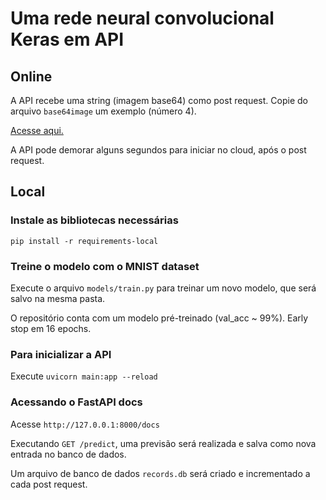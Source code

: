 # Uma rede neural convolucional Keras em API

## Online

A API recebe uma string (imagem base64) como post request. Copie do arquivo `base64image` um exemplo (número 4).

[Acesse aqui.](https://keras-mnist-roit.herokuapp.com/docs)

A API pode demorar alguns segundos para iniciar no cloud, após o post request.

## Local

### Instale as bibliotecas necessárias

`pip install -r requirements-local`

### Treine o modelo com o MNIST dataset

Execute o arquivo `models/train.py` para treinar um novo modelo, que será salvo na mesma pasta.

O repositório conta com um modelo pré-treinado (val_acc ~ 99%). Early stop em 16 epochs.

### Para inicializar a API

Execute `uvicorn main:app --reload`

### Acessando o FastAPI docs

Acesse `http://127.0.0.1:8000/docs`

Executando `GET /predict`, uma previsão será realizada e salva como nova entrada no banco de dados.

Um arquivo de banco de dados `records.db` será criado e incrementado a cada post request.
